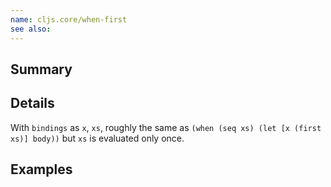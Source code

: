```yaml
---
name: cljs.core/when-first
see also:
---
```


## Summary

## Details

With `bindings` as `x`, `xs`, roughly the same as `(when (seq xs) (let [x (first
xs)] body))` but `xs` is evaluated only once.

## Examples
